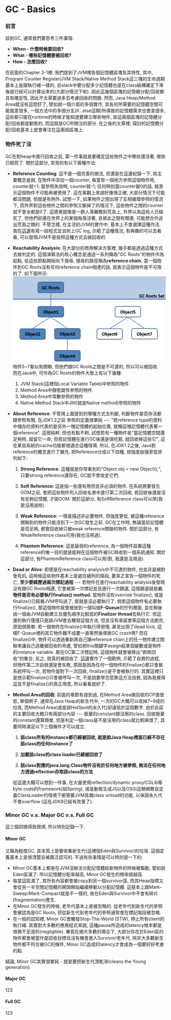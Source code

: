 # GC - Basics

### 前言

談到GC, 通常我們要思考三件事情:

* **When - 什麼時候要回收?**
* **What - 哪些記憶體要被回收?**
* **How - 怎麼回收?**

在前面的Chapter 3-1裡, 我們提到了JVM裡各個記憶體區塊及其特性, 其中, Program Counter Register/JVM Stack/Native Method Stack這三塊的生命週期基本上是跟執行緒一樣的, 且stack中要分配多少記憶體也是在class結構確定下來後就已經可以計算出來的\(大部分情況下啦\). 因此這幾個區塊的記憶體分配/回收都具有確定性, 因此不太需要過多去考慮回收的問題. 然而, Java Heap/Method Area就沒有這麼好了, 譬如說一個介面的多個實作, 其各別所需要的記憶體空間可能就差很多, 一個方法中的多個分支\(if...else這類\)所導致的記憶體需求也會差很多, 這些都只能在runtime的時候才能知道要建立哪些物件, 故這兩個區塊的記憶體分配/回收都是動態的, 而這就是GC所關注的部分. 在之後的文章裡, 探討的記憶體分配/回收基本上就會專注在這兩個區塊上.

### 物件死了沒

GC在對heap中進行回收之前, 第一件事就是要確定這些物件之中哪些還活著, 哪些已經死了. 關於這部分, 常見的有以下兩種作法:

* **Reference Counting**: 這不是一個完善的做法, 但還是在這邊紀錄一下, 其主要概念是說, 在物件中添加一個counter, 每當有一個地方參照這個物件時, counter就+1; 當參照失效時, counter就-1; 任何時刻當counter變0的話, 就表示這個物件不可能再被使用了. 這在客觀上來說好像很正確, 大部分情況下可能都沒問題, 但就是有例外. 試想一下, 如果物件之間出現了互相循環參照的情況下, 而外界對這些物件之間的參照又斷掉了的情況下, 這些物件之間的counter就不會全都是0了. 這感覺就像是一群人落難飄到荒島上, 外界以為這些人已經死了, 但他們卻還在世界上的某個角落活著, 且彼此之間有關連, 可能想合作逃出荒島之類的. 不管怎樣, 在主流的JVM的實作中, 基本上不會選擇這種作法.  
  我在[這邊](https://github.com/yotsuba1022/java-concurrency/commit/709f24f474bf3b82c3215c998b6638151a6ca8e0)有寫一段程式並且附上GC log, 示範了這種情況, 有興趣的可以去看看, 可以發現JVM不是按照這種方式去做回收的.

* **Reachability Analysis**: 在大部分的商用解決方案裡, 幾乎都是透過這種方式去做判定的. 這個演算法的核心概念是通過一系列稱為"GC Roots"的物件作為起點, 從這些節點開始向下搜尋, 搜尋的路徑稱為**reference chain**, 當一個物件到GC Roots沒有任何reference chain相連的話, 就表示這個物件是不可用的了. 如下圖所示:  
  ![](/assets/3-4-1.png)  
  物件5~7看似有關聯, 但他們跟GC Roots之間是不可達的, 所以可以被回收.  
  而在Java中, 可作為GC Roots的物件大致上有以下幾種:

  1. JVM Stack\(這裡指Local Variable Table\)中參照的物件  
  2. Method Area中靜態屬性參照的物件  
  3. Method Area中常數參照的物件  
  4. Native Method Stack中JNI\(就是Native method\)參照的物件

* **About Reference**: 不管用上面提到的哪種方式去判斷, 判斷物件是否存活都跟參照有關, 在JDK1.2之前 參照的定義很單純 --- "若reference type的資料中儲存的資料代表的是另外一塊記憶體的起始位置, 就稱這塊記憶體代表著一個reference". 這很純粹, 但也有點不夠, 試想若有一種物件是"當記憶體空間還足夠時, 就留它一命; 但若記憶體在進行GC後還是很吃緊, 就回收掉這些它", 這在某些系統的cache功能都很適合這種情境. 所以, 在JDK1.2之後, Java對reference的概念進行了擴充, 把Reference分成以下四種, 按強度由強至低排列如下:

  1. **Strong Reference**:  這種就是你常看到的"Object obj = new Object\(\);", 只要strong reference還存在, GC就不會收走它們.

  2. **Soft Reference**: 這是指一些還有用但並非必須的物件. 在系統將要發生OOM之前, 會把這些物件列入回收名單中進行第二次回收, 若回收後還是沒有足夠記憶體, 才拋OOM. 關於這部分, 有SoftReference class可以用\(我是沒用過啦\).

  3. **Weak Reference**: 一樣是描述非必要物件, 但強度更低, 被這種reference關聯到的物件只能活到下一次GC發生之前. GC在工作時, 無論當前記憶體是否足夠, 都會回收掉只被weak reference關聯的物件. 關於這部分, 有WeakReference class可用\(我也沒用過\).

  4. **Phantom Reference**: 這是最弱的reference, 為一個物件設置這種reference的唯一目的就是能夠在這個物件被GC時收到一個系統通知. 關於這部分, 有PhantomReference class可以用\(對, 我還是沒用過\).

* **Dead or Alive**: 即便是在reachability analysis中不可達的物件, 也並非是絕對會死的, 這時候這些物件基本上是處在緩刑的階段, 要真正宣告一個物件的死亡, **至少要經歷過兩次標記過程** --- 若物件在進行reachability analysis後發現沒有跟GC Roots相連, 它會被第一次標記並且進行一次篩選, 這個篩選就是**此物件是否有必要執行finalize\(\) method**. 當物件沒有override finalize\(\), 或是finalize\(\)已經被JVM呼叫過了, 那就是沒必要執行了. 倘若這個物件有必要執行finalize\(\), 那這個物件就會被放到一個叫做**F-Queue**的佇列裡面, 並在稍後由一個由JVM自動建立且優先順序比較低的**Finalizer thread**去執行它. 但這邊的執行僅僅只是說JVM會去觸發這個方法, 但並沒有承諾會等這個方法跑完, 原因很簡單: 若一個物件在finalize\(\)中執行得很慢, 甚至出現了dead lock, 這樣F-Queue裡的其它物件難不成要一直等然後導致GC crash嗎? 而在finalize\(\)中, 物件可以透過重新將自己跟reference chain上的任一物件建立關聯來讓自己逃離被回收的命運, 譬如把this關鍵字assign給某個變數或是物件的instance variable. 那在GC第二次標記時, 這個物件就會被移出"即將回收"的集合; 反之, 就真的被回收了. [這邊](https://github.com/yotsuba1022/java-concurrency/commit/d897defefebade66596de8fb2653731712f9a67f)實作了一個範例, 示範了自救的過程, 但物件第二次自救還是會失敗, 原因是因為任何一個物件的finalize\(\)都只會被系統呼叫一次, 若物件面對下一次回收, finalize\(\)是不會被執行的. 其實這裡只是想示範finalize\(\)只會被呼叫一次, 不是說要學怎麼靠這方法自救, 因為我覺得這並不是finalize\(\)的真正用意, 所以看看就好了.

* **Method Area的回收**: 前面的章節有提到過, 在Method Area做回收的CP值很低, 舉個例子, 通常在Java Heap的新生代中, 一次的GC大概可以收掉7~9成的垃圾, 而Method Area\(或是說HotSpot的永久代\)卻遠低於這個數字. 由於此區的主要回收大概只有兩部分內容 --- 廢棄的constant跟沒用的class. 回收廢棄的constant還算簡單, 但是判定一個class是不是沒用的class就比較麻煩了, 其要同時滿足以下三個條件才可以成立:

  1. **該class所有的instance都已經被回收, 就是說Java Heap裡面已經不存在該class的任何instance了**

  2. **加載該class的class loader已經被回收了**

  3. **該class對應的java.lang.Class物件沒有於任何地方被參照, 無法在任何地方透過reflection存取該class的方法**

  從這邊大概可以想到一件事, 在大量使用reflection/dynamic proxy/CGLib等byte code的framework\(如Spring\), 或是動態生成JS以及OSGi這類頻繁自定義ClassLoader的情境下都需要JVM具備class unload的功能, 以保證永久代不會overflow \(這在JDK8已經有改善了\).

### Minor GC v.s. Major GC v.s. Full GC

這三個詞搞得我很煩, 所以特別記錄一下.

#### Minor GC

又稱為輕度GC, 其本質上是要收集新生代\(這裡指Eden與Survivor\)的垃圾. 這個定義基本上是很清楚且被廣泛認可的. 不過有些事情是可以特別提一下的:

* Minor GC基本上都是在JVM沒辦法分配記憶體給新物件的時候被驅動, 譬如說Eden區滿了. 所以記憶體分配率越高, Minor GC發生的頻率就越高.
* 每當這區滿了, 其所有內容都會被copy到另一個survivor區, 而其Heap指標又會從另一半空閒記憶體的開頭開始繼續移動以分配記憶體. 這基本上跟Mark-Sweep/Mark-Compact就是不一樣的, 故在Eden與Survivor中不會有碎片\(fragmentation\)產生.
* 在Minor GC發生的時候, 老年代基本上是被忽略的. 從老年代到新生代的參照會被認為是GC Roots, 但從新生代到老年代的參照通常會在標記階段被忽略.
* 在一般的認知裡, Minor GC會觸發Stop-The-World \(STW\), 停止所有client的執行緒. 其實對大多數的應用程式來說, 這種pause所造成的latency根本都是很微不足道的\(negligible\). 畢竟在絕大多數的場合下, 大部分存在於Eden區的物件都會被當作是回收目標且沒有機會進入Survivor/老年代. 除非大多數新生物件都不符合被GC的條件, Minor GC造成的latency才會成為一個要好好考慮的點.

結論, Minor GC其實很單純 - 就是要把新生代清乾淨\(cleans the Young generation\).

#### Major GC

123

#### Full GC

123

